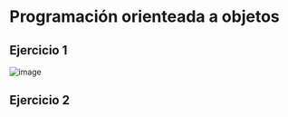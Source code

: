 # Programación orienteada a objetos

## Ejercicio 1
![image](https://user-images.githubusercontent.com/85717673/221374399-e341a56b-5400-449d-8b77-d98235ccd5fe.png)

## Ejercicio 2

